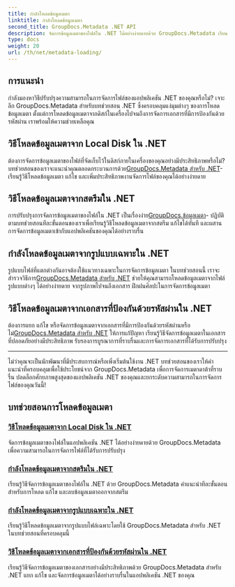 ```yaml
---
title: กำลังโหลดข้อมูลเมตา
linktitle: กำลังโหลดข้อมูลเมตา
second_title: GroupDocs.Metadata .NET API
description: จัดการข้อมูลเมตาของไฟล์ใน .NET ได้อย่างง่ายดายด้วย GroupDocs.Metadata เรียนรู้เทคนิคการโหลด การแก้ไข และอื่นๆ เพื่อเพิ่มความสามารถในการจัดการไฟล์
type: docs
weight: 20
url: /th/net/metadata-loading/
---
```

## การแนะนำ

กำลังมองหาวิธีปรับปรุงความสามารถในการจัดการไฟล์ของแอปพลิเคชัน .NET ของคุณหรือไม่? เจาะลึก GroupDocs.Metadata สำหรับบทช่วยสอน .NET ซึ่งครอบคลุมแง่มุมต่างๆ ของการโหลดข้อมูลเมตา ตั้งแต่การโหลดข้อมูลเมตาจากดิสก์ในเครื่องไปจนถึงการจัดการเอกสารที่มีการป้องกันด้วยรหัสผ่าน เราพร้อมให้ความช่วยเหลือคุณ

## วิธีโหลดข้อมูลเมตาจาก Local Disk ใน .NET

 ต้องการจัดการข้อมูลเมตาของไฟล์ที่จัดเก็บไว้ในดิสก์ภายในเครื่องของคุณอย่างมีประสิทธิภาพหรือไม่? บทช่วยสอนของเราจะแนะนำคุณตลอดกระบวนการด้วย[GroupDocs.Metadata สำหรับ .NET](./load-metadata-local-disk/)- เรียนรู้วิธีโหลดข้อมูลเมตา แก้ไข และเพิ่มประสิทธิภาพงานจัดการไฟล์ของคุณได้อย่างง่ายดาย

## วิธีโหลดข้อมูลเมตาจากสตรีมใน .NET

 การปรับปรุงการจัดการข้อมูลเมตาของไฟล์ใน .NET เป็นเรื่องง่าย[GroupDocs.ข้อมูลเมตา](./load-metadata-stream/)- ปฏิบัติตามบทช่วยสอนทีละขั้นตอนของเราเพื่อเรียนรู้วิธีโหลดข้อมูลเมตาจากสตรีม แก้ไขได้ทันที และผสานการจัดการข้อมูลเมตาเข้ากับแอปพลิเคชันของคุณได้อย่างราบรื่น

## กำลังโหลดข้อมูลเมตาจากรูปแบบเฉพาะใน .NET

 รูปแบบไฟล์ที่แตกต่างกันอาจต้องใช้แนวทางเฉพาะในการจัดการข้อมูลเมตา ในบทช่วยสอนนี้ เราจะสำรวจวิธีการ[GroupDocs.Metadata สำหรับ .NET](./load-metadata-specific-format/) ช่วยให้คุณสามารถโหลดข้อมูลเมตาจากไฟล์รูปแบบต่างๆ ได้อย่างง่ายดาย จากรูปภาพไปจนถึงเอกสาร ฝึกฝนศิลปะในการจัดการข้อมูลเมตา

## วิธีโหลดข้อมูลเมตาจากเอกสารที่ป้องกันด้วยรหัสผ่านใน .NET

ต้องการแยก แก้ไข หรือจัดการข้อมูลเมตาจากเอกสารที่มีการป้องกันด้วยรหัสผ่านหรือไม่[GroupDocs.Metadata สำหรับ .NET](./load-metadata-password-protected/) ให้การแก้ปัญหา เรียนรู้วิธีจัดการข้อมูลเมตาในเอกสารที่ปลอดภัยอย่างมีประสิทธิภาพ รับรองการบูรณาการที่ราบรื่นและการจัดการเอกสารที่ได้รับการปรับปรุง

----
ไม่ว่าคุณจะเป็นนักพัฒนาที่มีประสบการณ์หรือเพิ่งเริ่มต้นใช้งาน .NET บทช่วยสอนของเราให้คำแนะนำที่ครอบคลุมเพื่อใช้ประโยชน์จาก GroupDocs.Metadata เพื่อการจัดการเมตาดาต้าที่ราบรื่น ปลดล็อกศักยภาพสูงสุดของแอปพลิเคชัน .NET ของคุณและยกระดับความสามารถในการจัดการไฟล์ของคุณวันนี้!

## บทช่วยสอนการโหลดข้อมูลเมตา
### [วิธีโหลดข้อมูลเมตาจาก Local Disk ใน .NET](./load-metadata-local-disk/)
จัดการข้อมูลเมตาของไฟล์ในแอปพลิเคชัน .NET ได้อย่างง่ายดายด้วย GroupDocs.Metadata เพื่อความสามารถในการจัดการไฟล์ที่ได้รับการปรับปรุง
### [กำลังโหลดข้อมูลเมตาจากสตรีมใน .NET](./load-metadata-stream/)
เรียนรู้วิธีจัดการข้อมูลเมตาของไฟล์ใน .NET ด้วย GroupDocs.Metadata คำแนะนำทีละขั้นตอนสำหรับการโหลด แก้ไข และลบข้อมูลเมตาออกจากสตรีม
### [กำลังโหลดข้อมูลเมตาจากรูปแบบเฉพาะใน .NET](./load-metadata-specific-format/)
เรียนรู้วิธีโหลดข้อมูลเมตาจากรูปแบบไฟล์เฉพาะโดยใช้ GroupDocs.Metadata สำหรับ .NET ในบทช่วยสอนที่ครอบคลุมนี้
### [วิธีโหลดข้อมูลเมตาจากเอกสารที่ป้องกันด้วยรหัสผ่านใน .NET](./load-metadata-password-protected/)
เรียนรู้วิธีจัดการข้อมูลเมตาของเอกสารอย่างมีประสิทธิภาพด้วย GroupDocs.Metadata สำหรับ .NET แยก แก้ไข และจัดการข้อมูลเมตาได้อย่างราบรื่นในแอปพลิเคชัน .NET ของคุณ